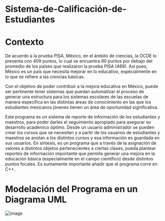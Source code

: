 # Sistema-de-Calificación-de-Estudiantes
# Contexto

  De acuerdo a la prueba PISA, México, en el ámbito de ciencias, la OCDE lo presenta con 409 puntos, lo cual se encuentra 80 puntos por debajo del promedio de los países que realizaron la prueba PISA (489). Así pues, México es un país que necesita mejorar en lo educativo, especialmente en lo que se refiere a las ciencias básícas.

  Con el objetivo de poder contribuir a la mejora educativa en México, puede ser pertinente tener sistemas que puedan automatizar el proceso de generar una estructura para los sistemas escolares de las escuelas de manera específica en las distintas áreas de conocimiento en las que los estudiantes mexicanos jóvenes tienen un área de oportunidad significativa.

  Este programa es un sistema de reporte de información de los estudiantes y maestros, para poder darles el seguimiento apropiado para asegurar su desarrollo académico óptimo. Desde un usuario administrador se pueden crear los cursos que se necesiten y a partir de los usuarios de estudiantes y maestros se anotan a los distintos cursos y esa información es guardada en sus usuarios. En síntesis, es un programa que a través de la asignación de valores a distintos objetos pertenecientes a ciertas clases, pueda plantear reportes de información importante que permita generar una mejora en la educación básica (especialmente en el campo científico) desde distintos puntos focales. Es sumamente importante añadir que el programa corre en C++.

# Modelación del Programa en un Diagrama UML
![image](https://github.com/PatricioLugo/StudentSchoolReport/assets/149405539/227528a2-4bc9-4655-8776-c0f085bfe364)

